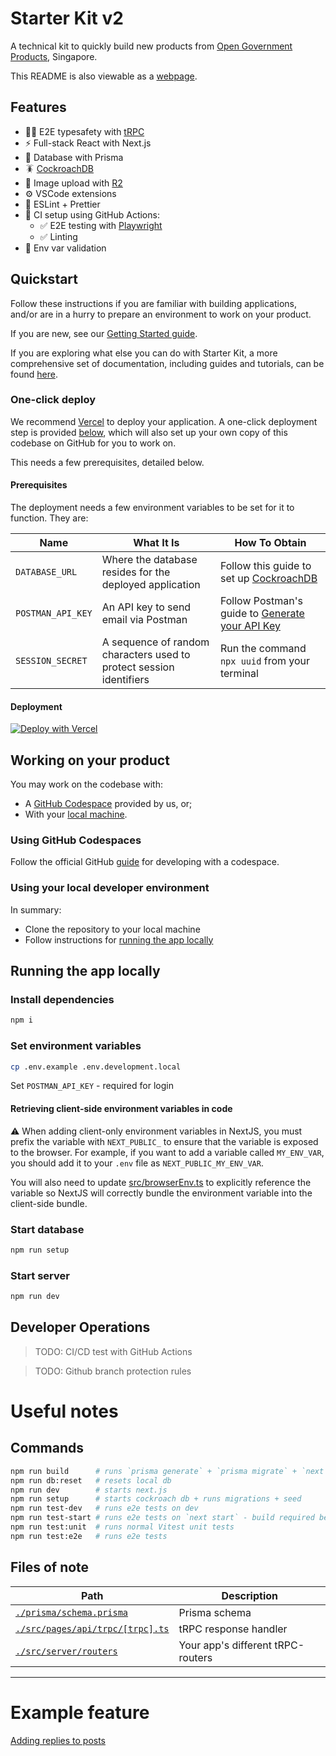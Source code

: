 # Starter Kit v2

A technical kit to quickly build new products from
[Open Government Products](https://open.gov.sg), Singapore.

This README is also viewable as a [webpage](https://opengovsg.github.io/starter-kit-v2).
## Features

- 🧙‍♂️ E2E typesafety with [tRPC](https://trpc.io)
- ⚡ Full-stack React with Next.js
- 🌈 Database with Prisma
- 🪳 [CockroachDB](https://www.cockroachlabs.com/lp/serverless/)
- 🌇 Image upload with [R2](https://developers.cloudflare.com/r2/)
- ⚙️ VSCode extensions
- 🎨 ESLint + Prettier
- 💚 CI setup using GitHub Actions:
  - ✅ E2E testing with [Playwright](https://playwright.dev/)
  - ✅ Linting
- 🔐 Env var validation

## Quickstart

Follow these instructions if you are familiar with building applications,
and/or are in a hurry to prepare an environment to work on your product.

If you are new, see our [Getting Started guide](docs/guides/getting-started-1/README.md).

If you are exploring what else you can do with Starter Kit,
a more comprehensive set of documentation, including guides 
and tutorials, can be found [here](docs/README.md).

### One-click deploy

We recommend [Vercel](https://vercel.com) to deploy your application.
A one-click deployment step is provided [below](#deployment), which will
also set up your own copy of this codebase on GitHub for you to work on.

This needs a few prerequisites, detailed below.

#### Prerequisites

The deployment needs a few environment variables to be set for it to function. They are:

| Name | What It Is | How To Obtain |
|-|-|-|
|`DATABASE_URL`| Where the database resides for the deployed application | Follow this guide to set up [CockroachDB](docs/cockroach/README.md) |
|`POSTMAN_API_KEY`| An API key to send email via Postman | Follow Postman's guide to [Generate your API Key](https://guide.postman.gov.sg/api-guide/generate-your-api-key) |
|`SESSION_SECRET`| A sequence of random characters used to protect session identifiers | Run the command `npx uuid` from your terminal |

#### Deployment

[![Deploy with Vercel](https://vercel.com/button)](https://vercel.com/new/clone?repository-url=https%3A%2F%2Fgithub.com%2Fopengovsg%2Fstarter-kit-v2%2Ftree%2Fdevelop&env=DATABASE_URL,POSTMAN_API_KEY,SESSION_SECRET)

## Working on your product

You may work on the codebase with:
- A [GitHub Codespace](#using-github-codespaces) provided by us, or;
- With your [local machine](#using-your-local-developer-environment).

### Using GitHub Codespaces

Follow the official GitHub [guide](https://docs.github.com/en/codespaces/developing-in-codespaces/creating-a-codespace-for-a-repository)
for developing with a codespace.

### Using your local developer environment

In summary:
- Clone the repository to your local machine
- Follow instructions for [running the app locally](#running-the-app-locally)

## Running the app locally

### Install dependencies

```bash
npm i
```

### Set environment variables

```bash
cp .env.example .env.development.local
```

Set `POSTMAN_API_KEY` - required for login

#### Retrieving client-side environment variables in code

⚠️ When adding client-only environment variables in NextJS, you must prefix the variable with `NEXT_PUBLIC_` to ensure that the variable is exposed to the browser. For example, if you want to add a variable called `MY_ENV_VAR`, you should add it to your `.env` file as `NEXT_PUBLIC_MY_ENV_VAR`.

You will also need to update [src/browserEnv.ts](src/browserEnv.ts#L19) to explicitly reference the variable so NextJS will correctly bundle the environment variable into the client-side bundle.

### Start database

```bash
npm run setup
```

### Start server

```bash
npm run dev
```

## Developer Operations

> TODO: CI/CD test with GitHub Actions

> TODO: Github branch protection rules

# Useful notes

## Commands

```bash
npm run build      # runs `prisma generate` + `prisma migrate` + `next build`
npm run db:reset   # resets local db
npm run dev        # starts next.js
npm run setup      # starts cockroach db + runs migrations + seed
npm run test-dev   # runs e2e tests on dev
npm run test-start # runs e2e tests on `next start` - build required before
npm run test:unit  # runs normal Vitest unit tests
npm run test:e2e   # runs e2e tests
```

## Files of note

<table>
  <thead>
    <tr>
      <th>Path</th>
      <th>Description</th>
    </tr>
  </thead>
  <tbody>
    <tr>
      <td><a href="./prisma/schema.prisma"><code>./prisma/schema.prisma</code></a></td>
      <td>Prisma schema</td>
    </tr>
    <tr>
      <td><a href="./src/pages/api/trpc/[trpc].ts"><code>./src/pages/api/trpc/[trpc].ts</code></a></td>
      <td>tRPC response handler</td>
    </tr>
    <tr>
      <td><a href="./src/server/routers"><code>./src/server/routers</code></a></td>
      <td>Your app's different tRPC-routers</td>
    </tr>
  </tbody>
</table>

---

# Example feature

[Adding replies to posts](docs/examples/replies.md)
